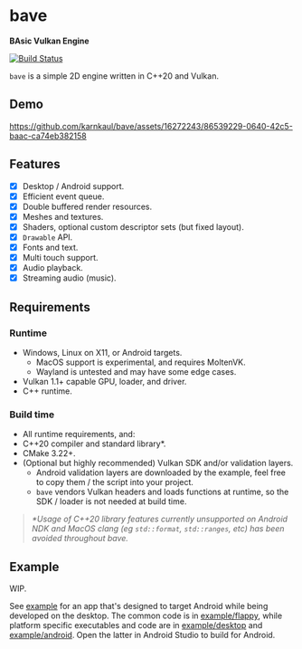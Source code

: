 # bave

**BAsic Vulkan Engine**

[![Build Status](https://github.com/karnkaul/bave/actions/workflows/ci.yml/badge.svg)](https://github.com/karnkaul/bave/actions/workflows/ci.yml)

`bave` is a simple 2D engine written in C++20 and Vulkan.

## Demo

https://github.com/karnkaul/bave/assets/16272243/86539229-0640-42c5-baac-ca74eb382158

## Features

- [x] Desktop / Android support.
- [x] Efficient event queue.
- [x] Double buffered render resources.
- [x] Meshes and textures.
- [x] Shaders, optional custom descriptor sets (but fixed layout).
- [x] `Drawable` API.
- [x] Fonts and text.
- [x] Multi touch support.
- [x] Audio playback.
- [x] Streaming audio (music).

## Requirements

### Runtime

- Windows, Linux on X11, or Android targets.
  - MacOS support is experimental, and requires MoltenVK.
  - Wayland is untested and may have some edge cases.
- Vulkan 1.1+ capable GPU, loader, and driver.
- C++ runtime.

### Build time

- All runtime requirements, and:
- C++20 compiler and standard library*.
- CMake 3.22+.
- (Optional but highly recommended) Vulkan SDK and/or validation layers.
  - Android validation layers are downloaded by the example, feel free to copy them / the script into your project.
  - `bave` vendors Vulkan headers and loads functions at runtime, so the SDK / loader is not needed at build time.

> _*Usage of C++20 library features currently unsupported on Android NDK and MacOS clang (eg `std::format`, `std::ranges`, etc) has been avoided throughout bave._

## Example

WIP.

See [example](example) for an app that's designed to target Android while being developed on the desktop. The common code is in [example/flappy](example/flappy), while platform specific executables and code are in [example/desktop](example/desktop) and [example/android](example/android). Open the latter in Android Studio to build for Android.


